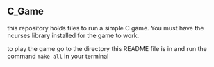 C_Game
-
this repository holds files to run a simple C game. You must have the ncurses library installed for the game to work. 

to play the game go to the directory this README file is in and run the command `make all` in your terminal
